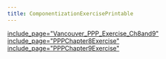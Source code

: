 ```yaml
---
title: ComponentizationExercisePrintable
---
```

[include_page="Vancouver_PPP_Exercise_Ch8and9"]({{site.pagesurl}}/include_page="Vancouver_PPP_Exercise_Ch8and9")
[include_page="PPPChapter8Exercise"]({{site.pagesurl}}/include_page="PPPChapter8Exercise")
[include_page="PPPChapter9Exercise"]({{site.pagesurl}}/include_page="PPPChapter9Exercise")
